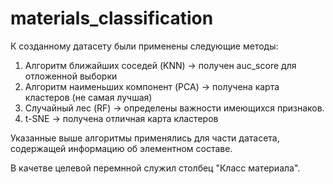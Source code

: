 # materials_classification

К созданному датасету были применены следующие методы:
1) Алгоритм ближайших соседей (KNN) -> получен auc_score для отложенной выборки 
2) Алгоритм наименьших компонент (PCA) -> получена карта кластеров (не самая лучшая)
3) Случайный  лес (RF) -> определены важности имеющихся признаков.
4) t-SNE -> получена отличная карта кластеров

Указанные выше алгоритмы применялись для части датасета, содержащей информацию об элементном составе.

В качетве целевой перемнной служил столбец "Класс материала".

